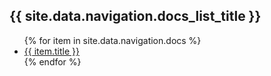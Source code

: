 <div id="naviRight">
<h2>{{ site.data.navigation.docs_list_title }}</h2>
<ul>
   {% for item in site.data.navigation.docs %}
      <li><a href="{{ item.url }}" alt="{{ item.title }}">{{ item.title }}</a></li>
   {% endfor %}
</ul>
</div>